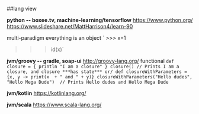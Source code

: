 
##lang view


**python -- boxee.tv, machine-learning/tensorflow**
 https://www.python.org/
 https://www.slideshare.net/MattHarrison4/learn-90

 multi-paradigm
 everything is an object 
`   >>> x=1 
   >>> id(x)`
   
**jvm/groovy -- gradle, soap-ui**
 http://groovy-lang.org/
 functional 
   `def closure = { println "I am a closure" }
   closure() // Prints I am a closure, and closure ***has state***
   or/
   def closureWithParameters = {x, y -> print(x  + " and " + y)}
   closureWithParameters("Hello dudes", "Hello Mega Dude")  // Prints Hello dudes and Hello Mega Dude`

**jvm/kotlin**
 https://kotlinlang.org/

**jvm/scala**
 https://www.scala-lang.org/
